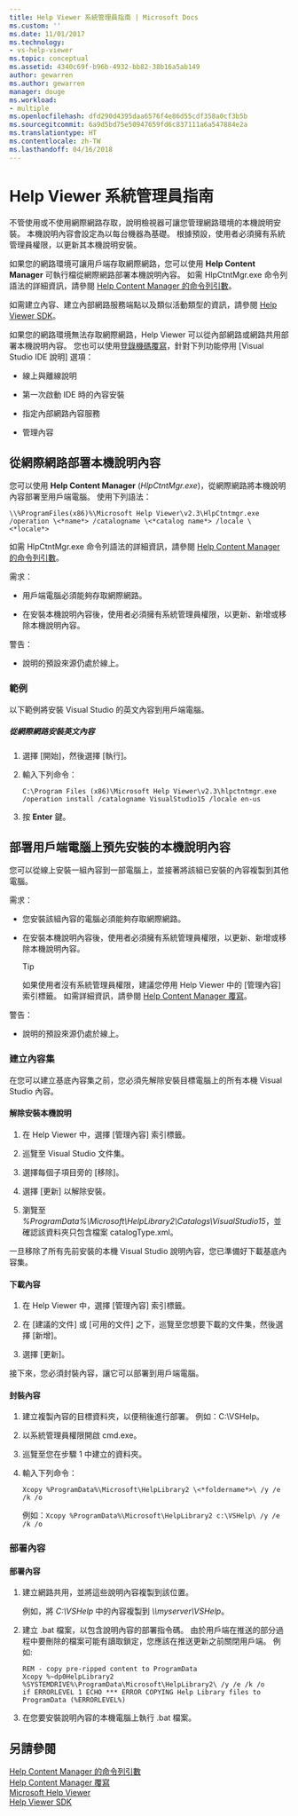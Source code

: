```yaml
---
title: Help Viewer 系統管理員指南 | Microsoft Docs
ms.custom: ''
ms.date: 11/01/2017
ms.technology:
- vs-help-viewer
ms.topic: conceptual
ms.assetid: 4340c69f-b96b-4932-bb82-38b16a5ab149
author: gewarren
ms.author: gewarren
manager: douge
ms.workload:
- multiple
ms.openlocfilehash: dfd290d4395daa6576f4e86d55cdf358a0cf3b5b
ms.sourcegitcommit: 6a9d5bd75e50947659fd6c837111a6a547884e2a
ms.translationtype: HT
ms.contentlocale: zh-TW
ms.lasthandoff: 04/16/2018
---
```

# <a name="help-viewer-administrator-guide"></a>Help Viewer 系統管理員指南
不管使用或不使用網際網路存取，說明檢視器可讓您管理網路環境的本機說明安裝。 本機說明內容會設定為以每台機器為基礎。 根據預設，使用者必須擁有系統管理員權限，以更新其本機說明安裝。  
  
如果您的網路環境可讓用戶端存取網際網路，您可以使用 **Help Content Manager** 可執行檔從網際網路部署本機說明內容。 如需 HlpCtntMgr.exe 命令列語法的詳細資訊，請參閱 [Help Content Manager 的命令列引數](../ide/command-line-arguments-for-the-help-content-manager.md)。

如需建立內容、建立內部網路服務端點以及類似活動類型的資訊，請參閱 [Help Viewer SDK](../extensibility/internals/microsoft-help-viewer-sdk.md)。  
  
如果您的網路環境無法存取網際網路，Help Viewer 可以從內部網路或網路共用部署本機說明內容。 您也可以使用[登錄機碼覆寫](../ide/help-content-manager-overrides.md)，針對下列功能停用 [Visual Studio IDE 說明] 選項：

- 線上與離線說明

- 第一次啟動 IDE 時的內容安裝

- 指定內部網路內容服務

- 管理內容 
  
## <a name="deploying-local-help-content-from-the-internet"></a>從網際網路部署本機說明內容  
您可以使用 **Help Content Manager** (*HlpCtntMgr.exe*)，從網際網路將本機說明內容部署至用戶端電腦。 使用下列語法：  
  
```
\\%ProgramFiles(x86)%\Microsoft Help Viewer\v2.3\HlpCtntmgr.exe /operation \<*name*> /catalogname \<*catalog name*> /locale \<*locale*>
```
  
如需 HlpCtntMgr.exe 命令列語法的詳細資訊，請參閱 [Help Content Manager 的命令列引數](../ide/command-line-arguments-for-the-help-content-manager.md)。  
  
需求：  
  
-   用戶端電腦必須能夠存取網際網路。  
  
-   在安裝本機說明內容後，使用者必須擁有系統管理員權限，以更新、新增或移除本機說明內容。  


警告：  
  
-   說明的預設來源仍處於線上。
  
### <a name="example"></a>範例  
以下範例將安裝 Visual Studio 的英文內容到用戶端電腦。  
  
##### <a name="to-install-english-content-from-the-internet"></a>從網際網路安裝英文內容  
  
1.  選擇 [開始]，然後選擇 [執行]。  
  
2.  輸入下列命令：  
  
     `C:\Program Files (x86)\Microsoft Help Viewer\v2.3\hlpctntmgr.exe /operation install /catalogname VisualStudio15 /locale en-us`  
  
3.  按 **Enter** 鍵。  
  
## <a name="deploying-pre-installed-local-help-content-on-client-computers"></a>部署用戶端電腦上預先安裝的本機說明內容
您可以從線上安裝一組內容到一部電腦上，並接著將該組已安裝的內容複製到其他電腦。  
  
需求：  
  
-   您安裝該組內容的電腦必須能夠存取網際網路。  
  
-   在安裝本機說明內容後，使用者必須擁有系統管理員權限，以更新、新增或移除本機說明內容。  
  
    > [!TIP]
    >  如果使用者沒有系統管理員權限，建議您停用 Help Viewer 中的 [管理內容] 索引標籤。 如需詳細資訊，請參閱 [Help Content Manager 覆寫](../ide/help-content-manager-overrides.md)。  
  
警告：
  
-   說明的預設來源仍處於線上。
  
### <a name="create-the-content-set"></a>建立內容集  
在您可以建立基底內容集之前，您必須先解除安裝目標電腦上的所有本機 Visual Studio 內容。  
  
#### <a name="to-uninstall-local-help"></a>解除安裝本機說明  
  
1.  在 Help Viewer 中，選擇 [管理內容] 索引標籤。  
  
2.  巡覽至 Visual Studio 文件集。  
  
3.  選擇每個子項目旁的 [移除]。  
  
4.  選擇 [更新] 以解除安裝。
  
5.  瀏覽至 *%ProgramData%\Microsoft\HelpLibrary2\Catalogs\VisualStudio15*，並確認該資料夾只包含檔案 catalogType.xml。  
  
 一旦移除了所有先前安裝的本機 Visual Studio 說明內容，您已準備好下載基底內容集。  
  
#### <a name="to-download-the-content"></a>下載內容  
  
1.  在 Help Viewer 中，選擇 [管理內容] 索引標籤。  
  
2.  在 [建議的文件] 或 [可用的文件] 之下，巡覽至您想要下載的文件集，然後選擇 [新增]。  
  
3.  選擇 [更新]。  


接下來，您必須封裝內容，讓它可以部署到用戶端電腦。  
  
#### <a name="to-package-the-content"></a>封裝內容  
  
1.  建立複製內容的目標資料夾，以便稍後進行部署。 例如：C:\VSHelp。  
  
2.  以系統管理員權限開啟 cmd.exe。  
  
3.  巡覽至您在步驟 1 中建立的資料夾。  
  
4.  輸入下列命令：  
  
     `Xcopy %ProgramData%\Microsoft\HelpLibrary2 \<*foldername*>\ /y /e /k /o ` 
  
     例如：`Xcopy %ProgramData%\Microsoft\HelpLibrary2 c:\VSHelp\ /y /e /k /o`  
  
### <a name="deploying-the-content"></a>部署內容  
  
#### <a name="to-deploy-the-content"></a>部署內容  
  
1.  建立網路共用，並將這些說明內容複製到該位置。  
  
     例如，將 *C:\VSHelp* 中的內容複製到 *\\\myserver\VSHelp*。  
  
2.  建立 .bat 檔案，以包含說明內容的部署指令碼。 由於用戶端在推送的部分過程中要刪除的檔案可能有讀取鎖定，您應該在推送更新之前關閉用戶端。 例如:   
  
    ```  
    REM - copy pre-ripped content to ProgramData  
    Xcopy %~dp0HelpLibrary2 %SYSTEMDRIVE%\ProgramData\Microsoft\HelpLibrary2\ /y /e /k /o  
    if ERRORLEVEL 1 ECHO *** ERROR COPYING Help Library files to ProgramData (%ERRORLEVEL%)
    ```  
  
3.  在您要安裝說明內容的本機電腦上執行 .bat 檔案。  
  
## <a name="see-also"></a>另請參閱
[Help Content Manager 的命令列引數](../ide/command-line-arguments-for-the-help-content-manager.md)  
[Help Content Manager 覆寫](../ide/help-content-manager-overrides.md)  
[Microsoft Help Viewer](../ide/microsoft-help-viewer.md)  
[Help Viewer SDK](../extensibility/internals/microsoft-help-viewer-sdk.md)